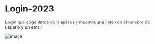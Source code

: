 # Login-2023

Login que coge datos de la api res y muestra una lista con el nombre de usuario y un email

![image](https://user-images.githubusercontent.com/60192656/210353823-1be84e31-a6bf-4e8e-b693-9a120248e738.png)
